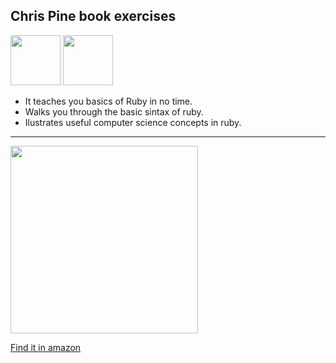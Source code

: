 
<h2>Chris Pine book exercises</h2>

<img src="http://img.shields.io/badge/ruby-2.1.3-green.svg" width="80" height="80"> <img src="http://img.shields.io/badge/OOP-status-green.svg" width="80" height="80"> 
- It teaches you basics of Ruby in no time.
- Walks you through the basic sintax of ruby.
- Ilustrates useful computer science concepts in ruby.


<hr/>
<img src="https://imagery.pragprog.com/products/139/ltp2.jpg?1298589829" width="300" height="300">

[Find it in amazon](http://www.amazon.com/Learn-Program-Second-Facets-Ruby/dp/1934356360/ref=sr_1_1?ie=UTF8&qid=1416152427&sr=8-1&keywords=pine+ruby)

